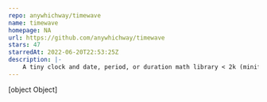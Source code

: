 ```yaml
---
repo: anywhichway/timewave
name: timewave
homepage: NA
url: https://github.com/anywhichway/timewave
stars: 47
starredAt: 2022-06-20T22:53:25Z
description: |-
    A tiny clock and date, period, or duration math library < 2k (minified/gzipped)
---
```


[object Object]
